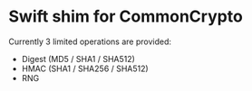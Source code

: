 Swift shim for CommonCrypto
===========================

Currently 3 limited operations are provided:

* Digest (MD5 / SHA1 / SHA512)
* HMAC (SHA1 / SHA256 / SHA512)
* RNG
